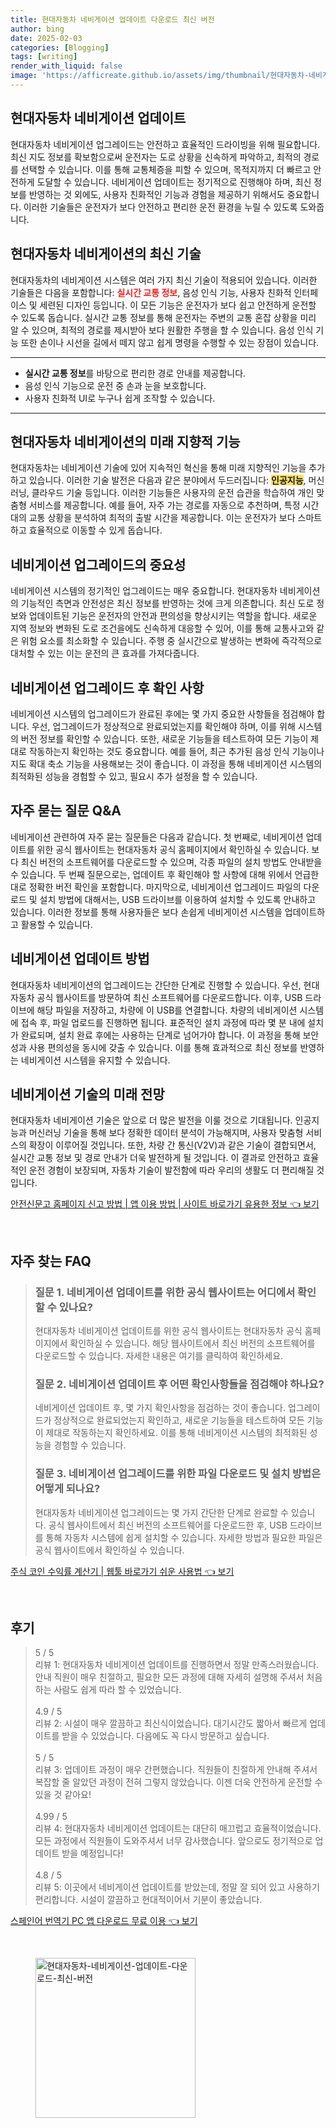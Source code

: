 ```yaml
---
title: 현대자동차 네비게이션 업데이트 다운로드 최신 버전
author: bing
date: 2025-02-03
categories: [Blogging]
tags: [writing]
render_with_liquid: false
image: 'https://afficreate.github.io/assets/img/thumbnail/현대자동차-네비게이션-업데이트-다운로드-최신-버전.webp'
---
```



<h2 id='현대자동차_네비게이션_업데이트'>현대자동차 네비게이션 업데이트</h2>

<p>현대자동차 네비게이션 업그레이드는 안전하고 효율적인 드라이빙을 위해 필요합니다. 최신 지도 정보를 확보함으로써 운전자는 도로 상황을 신속하게 파악하고, 최적의 경로를 선택할 수 있습니다. 이를 통해 교통체증을 피할 수 있으며, 목적지까지 더 빠르고 안전하게 도달할 수 있습니다. 네비게이션 업데이트는 정기적으로 진행해야 하며, 최신 정보를 반영하는 것 외에도, 사용자 친화적인 기능과 경험을 제공하기 위해서도 중요합니다. 이러한 기술들은 운전자가 보다 안전하고 편리한 운전 환경을 누릴 수 있도록 도와줍니다.</p>

<h2 id='최신_기술_적용'>현대자동차 네비게이션의 최신 기술</h2>

<p>현대자동차의 네비게이션 시스템은 여러 가지 최신 기술이 적용되어 있습니다. 이러한 기술들은 다음을 포함합니다: <b><span style="color: #ee2323;">실시간 교통 정보</span></b>, 음성 인식 기능, 사용자 친화적 인터페이스 및 세련된 디자인 등입니다. 이 모든 기능은 운전자가 보다 쉽고 안전하게 운전할 수 있도록 돕습니다. 실시간 교통 정보를 통해 운전자는 주변의 교통 혼잡 상황을 미리 알 수 있으며, 최적의 경로를 제시받아 보다 원활한 주행을 할 수 있습니다. 음성 인식 기능 또한 손이나 시선을 길에서 떼지 않고 쉽게 명령을 수행할 수 있는 장점이 있습니다.</p>

<hr />

<ul>
    <li><b>실시간 교통 정보</b>를 바탕으로 편리한 경로 안내를 제공합니다.</li>
    <li>음성 인식 기능으로 운전 중 손과 눈을 보호합니다.</li>
    <li>사용자 친화적 UI로 누구나 쉽게 조작할 수 있습니다.</li>
</ul>

<hr />

<h2 id='미래_지향적_기능'>현대자동차 네비게이션의 미래 지향적 기능</h2>

<p>현대자동차는 네비게이션 기술에 있어 지속적인 혁신을 통해 미래 지향적인 기능을 추가하고 있습니다. 이러한 기술 발전은 다음과 같은 분야에서 두드러집니다: <b><span style="background-color: #ffe066;">인공지능</span></b>, 머신러닝, 클라우드 기술 등입니다. 이러한 기능들은 사용자의 운전 습관을 학습하여 개인 맞춤형 서비스를 제공합니다. 예를 들어, 자주 가는 경로를 자동으로 추천하며, 특정 시간대의 교통 상황을 분석하여 최적의 출발 시간을 제공합니다. 이는 운전자가 보다 스마트하고 효율적으로 이동할 수 있게 돕습니다.</p>

<h2 id='업그레이드의_중요성'>네비게이션 업그레이드의 중요성</h2>

<p>네비게이션 시스템의 정기적인 업그레이드는 매우 중요합니다. 현대자동차 네비게이션의 기능적인 측면과 안전성은 최신 정보를 반영하는 것에 크게 의존합니다. 최신 도로 정보와 업데이트된 기능은 운전자의 안전과 편의성을 향상시키는 역할을 합니다. 새로운 지역 정보와 변화된 도로 조건을에도 신속하게 대응할 수 있어, 이를 통해 교통사고와 같은 위험 요소를 최소화할 수 있습니다. 주행 중 실시간으로 발생하는 변화에 즉각적으로 대처할 수 있는 이는 운전의 큰 효과를 가져다줍니다.</p>

<h2 id='업그레이드완료후_확인사항'>네비게이션 업그레이드 후 확인 사항</h2>

<p>네비게이션 시스템의 업그레이드가 완료된 후에는 몇 가지 중요한 사항들을 점검해야 합니다. 우선, 업그레이드가 정상적으로 완료되었는지를 확인해야 하며, 이를 위해 시스템의 버전 정보를 확인할 수 있습니다. 또한, 새로운 기능들을 테스트하여 모든 기능이 제대로 작동하는지 확인하는 것도 중요합니다. 예를 들어, 최근 추가된 음성 인식 기능이나 지도 확대 축소 기능을 사용해보는 것이 좋습니다. 이 과정을 통해 네비게이션 시스템의 최적화된 성능을 경험할 수 있고, 필요시 추가 설정을 할 수 있습니다.</p>

<h2 id='자주묻는질문'>자주 묻는 질문 Q&A</h2>

<p>네비게이션 관련하여 자주 묻는 질문들은 다음과 같습니다. 첫 번째로, 네비게이션 업데이트를 위한 공식 웹사이트는 현대자동차 공식 홈페이지에서 확인하실 수 있습니다. 보다 최신 버전의 소프트웨어를 다운로드할 수 있으며, 각종 파일의 설치 방법도 안내받을 수 있습니다. 두 번째 질문으로는, 업데이트 후 확인해야 할 사항에 대해 위에서 언급한 대로 정확한 버전 확인을 포함합니다. 마지막으로, 네비게이션 업그레이드 파일의 다운로드 및 설치 방법에 대해서는, USB 드라이브를 이용하여 설치할 수 있도록 안내하고 있습니다. 이러한 정보를 통해 사용자들은 보다 손쉽게 네비게이션 시스템을 업데이트하고 활용할 수 있습니다.</p>

<h2 id='업데이트_방법'>네비게이션 업데이트 방법</h2>

<p>현대자동차 네비게이션의 업그레이드는 간단한 단계로 진행할 수 있습니다. 우선, 현대자동차 공식 웹사이트를 방문하여 최신 소프트웨어를 다운로드합니다. 이후, USB 드라이브에 해당 파일을 저장하고, 차량에 이 USB를 연결합니다. 차량의 네비게이션 시스템에 접속 후, 파일 업로드를 진행하면 됩니다. 표준적인 설치 과정에 따라 몇 분 내에 설치가 완료되며, 설치 완료 후에는 사용하는 단계로 넘어가야 합니다. 이 과정을 통해 보안성과 사용 편의성을 동시에 갖출 수 있습니다. 이를 통해 효과적으로 최신 정보를 반영하는 네비게이션 시스템을 유지할 수 있습니다.</p>

<h2 id='미래_전망'>네비게이션 기술의 미래 전망</h2>

<p>현대자동차 네비게이션 기술은 앞으로 더 많은 발전을 이룰 것으로 기대됩니다. 인공지능과 머신러닝 기술을 통해 보다 정확한 데이터 분석이 가능해지며, 사용자 맞춤형 서비스의 확장이 이루어질 것입니다. 또한, 차량 간 통신(V2V)과 같은 기술이 결합되면서, 실시간 교통 정보 및 경로 안내가 더욱 발전하게 될 것입니다. 이 결과로 안전하고 효율적인 운전 경험이 보장되며, 자동차 기술이 발전함에 따라 우리의 생활도 더 편리해질 것입니다.</p>


<p><a class="click-button" title="안전신문고 홈페이지 신고 방법 | 앱 이용 방법 | 사이트 바로가기 유용한 정보" href="https://afficreate.github.io/posts/%EC%95%88%EC%A0%84%EC%8B%A0%EB%AC%B8%EA%B3%A0-%ED%99%88%ED%8E%98%EC%9D%B4%EC%A7%80-%EC%8B%A0%EA%B3%A0-%EB%B0%A9%EB%B2%95-%EC%95%B1-%EC%9D%B4%EC%9A%A9-%EB%B0%A9%EB%B2%95-%EC%82%AC%EC%9D%B4%ED%8A%B8-%EB%B0%94%EB%A1%9C%EA%B0%80%EA%B8%B0-%EC%9C%A0%EC%9A%A9%ED%95%9C-%EC%A0%95%EB%B3%B4/" rel="dofollow">안전신문고 홈페이지 신고 방법 | 앱 이용 방법 | 사이트 바로가기 유용한 정보 👈 보기</a></p><br>
<h2 id='자주_찾는_FAQ'>자주 찾는 FAQ</h2>
<div itemscope="" itemtype="https://schema.org/FAQPage"> 
<blockquote> 
<div itemscope="" itemprop="mainEntity" itemtype="https://schema.org/Question"> 
<h3 itemprop="name">질문 1. 네비게이션 업데이트를 위한 공식 웹사이트는 어디에서 확인할 수 있나요?</h3> 
<div itemscope="" itemprop="acceptedAnswer" itemtype="https://schema.org/Answer"> 
<span itemprop="text"> 
<p>현대자동차 네비게이션 업데이트를 위한 공식 웹사이트는 현대자동차 공식 홈페이지에서 확인하실 수 있습니다. 해당 웹사이트에서 최신 버전의 소프트웨어를 다운로드할 수 있습니다. 자세한 내용은 여기를 클릭하여 확인하세요.</p> 
</span> 
</div> 
</div> 

<div itemscope="" itemprop="mainEntity" itemtype="https://schema.org/Question"> 
<h3 itemprop="name">질문 2. 네비게이션 업데이트 후 어떤 확인사항들을 점검해야 하나요?</h3> 
<div itemscope="" itemprop="acceptedAnswer" itemtype="https://schema.org/Answer"> 
<span itemprop="text"> 
<p>네비게이션 업데이트 후, 몇 가지 확인사항을 점검하는 것이 좋습니다. 업그레이드가 정상적으로 완료되었는지 확인하고, 새로운 기능들을 테스트하여 모든 기능이 제대로 작동하는지 확인하세요. 이를 통해 네비게이션 시스템의 최적화된 성능을 경험할 수 있습니다.</p> 
</span> 
</div> 
</div> 

<div itemscope="" itemprop="mainEntity" itemtype="https://schema.org/Question"> 
<h3 itemprop="name">질문 3. 네비게이션 업그레이드를 위한 파일 다운로드 및 설치 방법은 어떻게 되나요?</h3> 
<div itemscope="" itemprop="acceptedAnswer" itemtype="https://schema.org/Answer"> 
<span itemprop="text"> 
<p>현대자동차 네비게이션 업그레이드는 몇 가지 간단한 단계로 완료할 수 있습니다. 공식 웹사이트에서 최신 버전의 소프트웨어를 다운로드한 후, USB 드라이브를 통해 자동차 시스템에 쉽게 설치할 수 있습니다. 자세한 방법과 필요한 파일은 공식 웹사이트에서 확인하실 수 있습니다.</p> 
</span> 
</div> 
</div> 
</blockquote> 
</div>
<p><a class="click-button" title="주식 코인 수익률 계산기 | 웹툴 바로가기 쉬운 사용법" href="https://afficreate.github.io/posts/%EC%A3%BC%EC%8B%9D-%EC%BD%94%EC%9D%B8-%EC%88%98%EC%9D%B5%EB%A5%A0-%EA%B3%84%EC%82%B0%EA%B8%B0-%EC%9B%B9%ED%88%B4-%EB%B0%94%EB%A1%9C%EA%B0%80%EA%B8%B0-%EC%89%AC%EC%9A%B4-%EC%82%AC%EC%9A%A9%EB%B2%95/" rel="dofollow">주식 코인 수익률 계산기 | 웹툴 바로가기 쉬운 사용법 👈 보기</a></p><br>
<h2 id='후기'>후기</h2>
<div itemscope itemtype="https://schema.org/Product">
  <blockquote>
  <div itemprop="review" itemscope itemtype="https://schema.org/Review">
      <div itemprop="reviewRating" itemscope itemtype="https://schema.org/Rating"> <span itemprop="ratingValue">5</span> / <span itemprop="bestRating">5</span> </div>
      <span itemprop="reviewBody">리뷰 1: 현대자동차 네비게이션 업데이트를 진행하면서 정말 만족스러웠습니다. 안내 직원이 매우 친절하고, 필요한 모든 과정에 대해 자세히 설명해 주셔서 처음 하는 사람도 쉽게 따라 할 수 있었습니다.</span>
  </div>
  <br>
  <div itemprop="review" itemscope itemtype="https://schema.org/Review">
      <div itemprop="reviewRating" itemscope itemtype="https://schema.org/Rating"> <span itemprop="ratingValue">4.9</span> / <span itemprop="bestRating">5</span> </div>
      <span itemprop="reviewBody">리뷰 2: 시설이 매우 깔끔하고 최신식이었습니다. 대기시간도 짧아서 빠르게 업데이트를 받을 수 있었습니다. 다음에도 꼭 다시 방문하고 싶습니다.</span>
  </div>
  <br>
  <div itemprop="review" itemscope itemtype="https://schema.org/Review">
      <div itemprop="reviewRating" itemscope itemtype="https://schema.org/Rating"> <span itemprop="ratingValue">5</span> / <span itemprop="bestRating">5</span> </div>
      <span itemprop="reviewBody">리뷰 3: 업데이트 과정이 매우 간편했습니다. 직원들이 친절하게 안내해 주셔서 복잡할 줄 알았던 과정이 전혀 그렇지 않았습니다. 이젠 더욱 안전하게 운전할 수 있을 것 같아요!</span>
  </div>
  <br>
  <div itemprop="review" itemscope itemtype="https://schema.org/Review">
      <div itemprop="reviewRating" itemscope itemtype="https://schema.org/Rating"> <span itemprop="ratingValue">4.99</span> / <span itemprop="bestRating">5</span> </div>
      <span itemprop="reviewBody">리뷰 4: 현대자동차 네비게이션 업데이트는 대단히 매끄럽고 효율적이었습니다. 모든 과정에서 직원들이 도와주셔서 너무 감사했습니다. 앞으로도 정기적으로 업데이트 받을 예정입니다!</span>
  </div>
  <br>
  <div itemprop="review" itemscope itemtype="https://schema.org/Review">
      <div itemprop="reviewRating" itemscope itemtype="https://schema.org/Rating"> <span itemprop="ratingValue">4.8</span> / <span itemprop="bestRating">5</span> </div>
      <span itemprop="reviewBody">리뷰 5: 이곳에서 네비게이션 업데이트를 받았는데, 정말 잘 되어 있고 사용하기 편리합니다. 시설이 깔끔하고 현대적이어서 기분이 좋았습니다.</span>
  </div>
  </blockquote>
</div>
<p><a class="click-button" title="스페인어 번역기 PC 앱 다운로드 무료 이용" href="https://afficreate.github.io/posts/%EC%8A%A4%ED%8E%98%EC%9D%B8%EC%96%B4-%EB%B2%88%EC%97%AD%EA%B8%B0-PC-%EC%95%B1-%EB%8B%A4%EC%9A%B4%EB%A1%9C%EB%93%9C-%EB%AC%B4%EB%A3%8C-%EC%9D%B4%EC%9A%A9/" rel="dofollow">스페인어 번역기 PC 앱 다운로드 무료 이용 👈 보기</a></p><br>
<figure class="image"><img src="https://afficreate.github.io/assets/img/thumbnail/현대자동차-네비게이션-업데이트-다운로드-최신-버전.webp" alt="현대자동차-네비게이션-업데이트-다운로드-최신-버전" width="256" height="256"></figure>